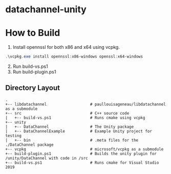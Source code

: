 # datachannel-unity

# How to Build
1. Install opennssl for both x86 and x64 using vcpkg.
```powershell
.\vcpkg.exe install opennssl:x86-windows openssl:x64-windows
```
2. Run build-vs.ps1
3. Run build-plugin.ps1

## Directory Layout
```
. 
+-- libdatachannel                   # paullouisageneau/libdatachannel as a submodule 
+-- src                              # C++ source code 
|   +-- build-vs.ps1                 # Runs cmake using vcpkg 
+-- unity 
|   +-- DataChannel                  # The Unity package 
|   +-- DataChannelExample           # Example Unity project for testing 
|   +-- bin                          # .meta files for the ./DataChannel package 
+-- vcpkg                            # microsoft/vcpkg as a submodule 
+-- build-plugin.ps1                 # Builds the unity plugin for /unity/DataChannel with code in /src 
+-- build-vs.ps1                     # Runs cmake for Visual Studio 2019 
```
